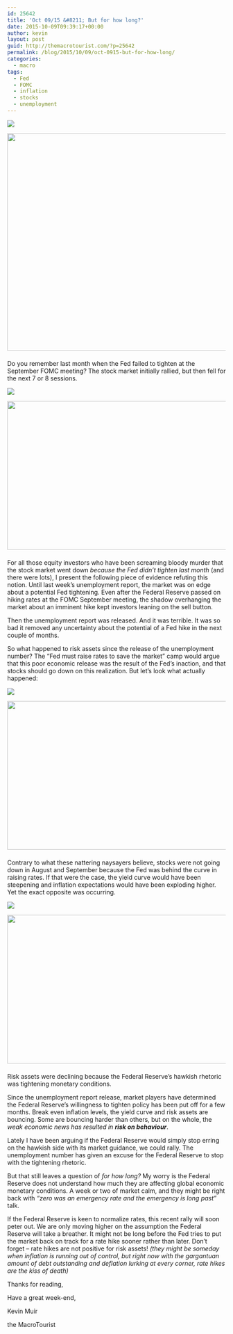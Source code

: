 ```yaml
---
id: 25642
title: 'Oct 09/15 &#8211; But for how long?'
date: 2015-10-09T09:39:17+00:00
author: kevin
layout: post
guid: http://themacrotourist.com/?p=25642
permalink: /blog/2015/10/09/oct-0915-but-for-how-long/
categories:
  - macro
tags:
  - Fed
  - FOMC
  - inflation
  - stocks
  - unemployment
---
```


  <img src="http://themacrotourist.com/pictures/CatOct0915.png"><img class="size-full wp-image-14271" style="padding-top: 1.0em;padding-bottom: 0.5em;" style="margin:30px auto;display:block;" src="http://themacrotourist.com/pictures/CatOct0915.png" width="600" height="500">

Do you remember last month when the Fed failed to tighten at the September FOMC meeting? The stock market initially rallied, but then fell for the next 7 or 8 sessions.


  <img src="http://themacrotourist.com/pictures/ESFOMCOct0915.png"><img class="size-full wp-image-14271" style="padding-top: 1.0em;padding-bottom: 0.5em;" style="margin:30px auto;display:block;" src="http://themacrotourist.com/pictures/ESFOMCOct0915.png" width="600" height="342">

For all those equity investors who have been screaming bloody murder that the stock market went down _because the Fed didn&#8217;t tighten last month_ (and there were lots), I present the following piece of evidence refuting this notion. Until last week&#8217;s unemployment report, the market was on edge about a potential Fed tightening. Even after the Federal Reserve passed on hiking rates at the FOMC September meeting, the shadow overhanging the market about an imminent hike kept investors leaning on the sell button. 

Then the unemployment report was released. And it was terrible. It was so bad it removed any uncertainty about the potential of a Fed hike in the next couple of months.

So what happened to risk assets since the release of the unemployment number? The &#8220;Fed must raise rates to save the market&#8221; camp would argue that this poor economic release was the result of the Fed&#8217;s inaction, and that stocks should go down on this realization. But let&#8217;s look what actually happened:


  <img src="http://themacrotourist.com/pictures/ESZ5Oct0915.png"><img class="size-full wp-image-14271" style="padding-top: 1.0em;padding-bottom: 0.5em;" style="margin:30px auto;display:block;" src="http://themacrotourist.com/pictures/ESZ5Oct0915.png" width="600" height="342">

Contrary to what these nattering naysayers believe, stocks were not going down in August and September because the Fed was behind the curve in raising rates. If that were the case, the yield curve would have been steepening and inflation expectations would have been exploding higher. Yet the exact opposite was occurring.


  <img src="http://themacrotourist.com/pictures/US10Oct0915.png"><img class="size-full wp-image-14271" style="padding-top: 1.0em;padding-bottom: 0.5em;" style="margin:30px auto;display:block;" src="http://themacrotourist.com/pictures/US10Oct0915.png" width="600" height="342">

Risk assets were declining because the Federal Reserve&#8217;s hawkish rhetoric was tightening monetary conditions. 

Since the unemployment report release, market players have determined the Federal Reserve&#8217;s willingness to tighten policy has been put off for a few months. Break even inflation levels, the yield curve and risk assets are bouncing. Some are bouncing harder than others, but on the whole, the _weak economic news has resulted in **risk on behaviour**_.

Lately I have been arguing if the Federal Reserve would simply stop erring on the hawkish side with its market guidance, we could rally. The unemployment number has given an excuse for the Federal Reserve to stop with the tightening rhetoric. 

But that still leaves a question of _for how long?_ My worry is the Federal Reserve does not understand how much they are affecting global economic monetary conditions. A week or two of market calm, and they might be right back with _&#8220;zero was an emergency rate and the emergency is long past&#8221;_ talk. 

If the Federal Reserve is keen to normalize rates, this recent rally will soon peter out. We are only moving higher on the assumption the Federal Reserve will take a breather. It might not be long before the Fed tries to put the market back on track for a rate hike sooner rather than later. Don&#8217;t forget &#8211; rate hikes are not positive for risk assets! _(they might be someday when inflation is running out of control, but right now with the gargantuan amount of debt outstanding and deflation lurking at every corner, rate hikes are the kiss of death)_

Thanks for reading,
  
Have a great week-end,
  
Kevin Muir
  
the MacroTourist